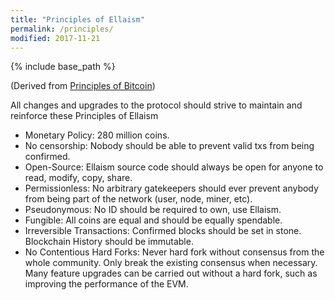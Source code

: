 ```yaml
---
title: "Principles of Ellaism"
permalink: /principles/
modified: 2017-11-21
---
```


{% include base_path %}

(Derived from [Principles of Bitcoin](https://en.bitcoin.it/wiki/Principles_of_Bitcoin))

All changes and upgrades to the protocol should strive to maintain and reinforce these Principles of Ellaism

* Monetary Policy: 280 million coins.
* No censorship: Nobody should be able to prevent valid txs from being confirmed.
* Open-Source: Ellaism source code should always be open for anyone to read, modify, copy, share.
* Permissionless: No arbitrary gatekeepers should ever prevent anybody from being part of the network (user, node, miner, etc).
* Pseudonymous: No ID should be required to own, use Ellaism.
* Fungible: All coins are equal and should be equally spendable.
* Irreversible Transactions: Confirmed blocks should be set in stone. Blockchain History should be immutable.
* No Contentious Hard Forks: Never hard fork without consensus from the whole community. Only break the existing consensus when necessary. Many feature upgrades can be carried out without a hard fork, such as improving the performance of the EVM.
